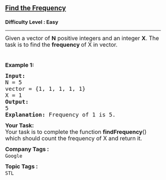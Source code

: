 <h2><a href="https://practice.geeksforgeeks.org/problems/find-the-frequency/1?page=1&difficulty[]=0&status[]=unsolved&status[]=attempted&company[]=Google&sortBy=submissions">Find the Frequency</a></h2><h3>Difficulty Level : Easy</h3><hr><div class="problems_problem_content__Xm_eO"><p><span style="font-size:18px">Given a vector of <strong>N</strong> positive integers and an integer <strong>X</strong>. The task is to find the <strong>frequency </strong>of X in vector.</span></p>

<p>&nbsp;</p>

<p><span style="font-size:18px"><strong>Example 1: </strong></span></p>

<pre><span style="font-size:18px"><strong>Input:</strong>
N = 5
vector = {1, 1, 1, 1, 1}
X = 1
<strong>Output: </strong>
5
<strong>Explanation: </strong>Frequency of 1 is 5.</span>
</pre>

<p><span style="font-size:18px"><strong>Your&nbsp;Task:</strong><br>
Your task is to complete the function <strong>findFrequency</strong>() which should count the frequency of X and return it.</span></p>
</div><p><span style=font-size:18px><strong>Company Tags : </strong><br><code>Google</code>&nbsp;<br><p><span style=font-size:18px><strong>Topic Tags : </strong><br><code>STL</code>&nbsp;